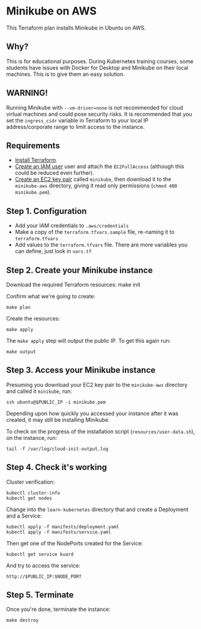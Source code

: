 # Minikube on AWS

This Terraform plan installs Minikube in Ubuntu on AWS.

## Why?

This is for educational purposes. During Kubernetes training courses, some students have issues with Docker for Desktop and Minikube on their local machines. This is to give them an easy solution.

## WARNING!

Running Minikube with `--vm-driver=none` is not recommended for cloud virtual machines and could pose security risks. It is recommended that you set the `ingress_cidr` variable in Terraform to your local IP address/corporate range to limit access to the instance.

## Requirements

- [Install Terraform](https://www.terraform.io/intro/getting-started/install.html).
- [Create an IAM user](https://docs.aws.amazon.com/IAM/latest/UserGuide/id_users_create.html) user and attach the  `EC2FullAccess` (although this could be reduced even further).
- [Create an EC2 key pair](https://docs.aws.amazon.com/AWSEC2/latest/UserGuide/ec2-key-pairs.html#having-ec2-create-your-key-pair) called `minikube`, then download it to the `minikube-aws` directory, giving it read only permissions (`chmod 400 minikube.pem`).

## Step 1. Configuration

- Add your IAM credentials to `.aws/credentials`
- Make a copy of the `terraform.tfvars.sample` file, re-naming it to `terraform.tfvars`
- Add values to the `terraform.tfvars` file. There are more variables you can define, just look in `vars.tf`

## Step 2. Create your Minikube instance

Download the required Terraform resources:
    make init

Confirm what we're going to create:

    make plan

Create the resources:

    make apply

The `make apply` step will output the public IP. To get this again run:

    make output

## Step 3. Access your Minikube instance

Presuming you download your EC2 key pair to the `minikube-aws` directory and called it `minikube`, run:

    ssh ubuntu@$PUBLIC_IP -i minikube.pem

Depending upon how quickly you accessed your instance after it was created, it may still be installing Minikube.

To check on the progress of the installation script (`resources/user-data.sh`), on the instance, run:

    tail -f /var/log/cloud-init-output.log 

## Step 4. Check it's working

Cluster verification:

    kubectl cluster-info
    kubectl get nodes

Change into the `learn-kubernetes` directory that and create a Deployment and a Service:

    kubectl apply -f manifests/deployment.yaml
    kubectl apply -f manifests/service.yaml

Then get one of the NodePorts created for the Service:

    kubectl get service kuard

And try to access the service:

    http://$PUBLIC_IP:$NODE_PORT

## Step 5. Terminate

Once you're done, terminate the instance:

    make destroy
